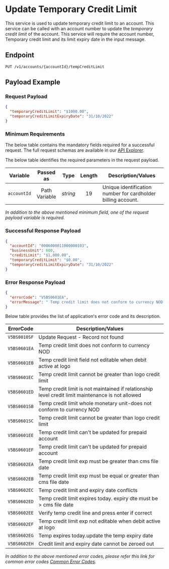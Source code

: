 # Update Temporary Credit Limit

This service is used to update temporary credit limit to an account. This service can be called with an account number to update the *temporary credit limit* of the account. This service will require the account number, Temporary credit limit and its limit expiry date in the input message.

## Endpoint

`PUT /v1/accounts/{accountId}/tempCreditLimit`

## Payload Example

### Request Payload

```json
{
  "temporaryCreditLimit": "$1000.00",
  "temporaryCreditLimitExpiryDate": "31/10/2022"
}
```

### Minimum Requirements

The below table contains the mandatory fields required for a successful request. The full request schemas are available in our [API Explorer](../api/?type=put&path=/v1/accounts/{accountId}/tempCreditLimit).

The below table identifies the required parameters in the request payload.

| Variable | Passed as | Type | Length | Description/Values |
| -------- | :-------: | :--: | :------------: | ------------------ |
| `accountId` | Path Variable | *string* | 19 | Unique identification number for cardholder billing account. | 

*In addition to the above mentioned minimum field, one of the request payload variable is required.*

### Successful Response Payload

```json
{
  "accountId": "0006000011000000103",
  "businessUnit": 600,
  "creditLimit": "$1,000.00",
  "temporaryCreditLimit": "$0.00",
  "temporaryCreditLimitExpiryDate": "31/10/2022"
}
```

### Error Response Payload

```json
{
  "errorCode": "V5BS0601EA",
  "errorMessage": " Temp credit limit does not conform to currency NOD "  
}
```

Below table provides the list of application's error code and its description.

| ErrorCode |  Description/Values |
| --------  | ------------------ |
| `V5BS0010SF` | Update Request - Record not found |
| `V5BS0601EA` | Temp credit limit does not conform to currency NOD |
| `V5BS0601EB` | Temp credit limit field not editable when debit active at logo |
| `V5BS0601EC` | Temp credit limit cannot be greater than logo credit limit |
| `V5BS0601ED` | Temp credit limit is not maintained if relationship level credit limit maintenance is not allowed |
| `V5BS0601SB` | Temp credit limit whole monetary unit-does not conform to currency NOD |
| `V5BS0601SC` | Temp credit limit cannot be greater than logo credit limit |
| `V5BS0601EE` | Temp credit limit can't be updated for prepaid account |
| `V5BS0601EF` | Temp credit limit can't be updated for prepaid account |
| `V5BS0602EA` | Temp credit limit exp must be greater than cms file date |
| `V5BS0602EB` | Temp credit limit exp must be equal or greater than cms file date |
| `V5BS0602EC` | Temp credit limit and expiry date conflicts |
| `V5BS0602ED` | Temp credit limit expires today. expiry dte must be > cms file date |
| `V5BS0602EE` | Verify temp credit line and press enter if correct |
| `V5BS0602EF` | Temp credit limit exp not editable when debit active at logo |
| `V5BS0602EG` | Temp expires today.update the temp expiry date |
| `V5BS0602EH` | Credit limit and expiry date cannot be zeroed out |

*In addition to the above mentioned error codes, please refer this link for common error codes [Common Error Codes](..docs/?path=docs/common-error-codes.md).*